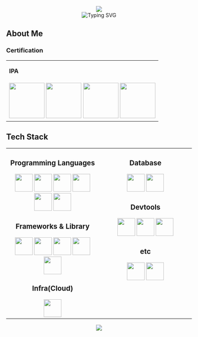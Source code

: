 <!-- top design -->
<div align="center">
  <img src="https://capsule-render.vercel.app/api?type=waving&color=gradient&customColorList=0,2,2,5,30&height=150&section=header&animation=twinkling" />
</div>

<!-- animation intoroduce -->
<div align="center">
  <img src="https://readme-typing-svg.herokuapp.com?font=Kaushan+Script+Code&size=32&duration=2500&pause=1500&color=333333&center=true&lines=k0ya-yama4ta;Always+Learning" alt="Typing SVG" />
</div>

## About Me
<!-- todo/self-pr -->

### Certification
<table>
<tr>
<td>
  
**IPA**
</td>
</tr>

<tr>
<td>
<img src="https://unofficial-ipa-exam-badges.vercel.app/ja/icon/fe/2021/January" width="96" height="96"/>
<img src="https://unofficial-ipa-exam-badges.vercel.app/ja/icon/ap/2021/Spring" width="96" height="96"/>
<img src="https://unofficial-ipa-exam-badges.vercel.app/ja/icon/nw/2023/Spring" width="96" height="96"/>
<img src="https://unofficial-ipa-exam-badges.vercel.app/ja/icon/db/2023/Autumn" width="96" height="96"/>
</td>
</tr>
</table>


## Tech Stack

<table align="center">
<tr>
<td width="50%" align="center" valign="top">
  
### Programming Languages
<img src="https://skillicons.dev/icons?i=js&size=48" width="48" height="48" />
<img src="https://skillicons.dev/icons?i=ts&size=48" width="48" height="48" />
<img src="https://skillicons.dev/icons?i=php&size=48" width="48" height="48" />
<img src="https://skillicons.dev/icons?i=react&size=48" width="48" height="48" />
<img src="https://skillicons.dev/icons?i=html&size=48" width="48" height="48" />
<img src="https://skillicons.dev/icons?i=css&size=48" width="48" height="48" />

### Frameworks & Library
<img src="https://skillicons.dev/icons?i=react&size=48" width="48" height="48" />
<img src="https://skillicons.dev/icons?i=vite&size=48" width="48" height="48" />
<img src="https://skillicons.dev/icons?i=nodejs&size=48" width="48" height="48" />
<img src="https://skillicons.dev/icons?i=laravel&size=48" width="48" height="48" />
<img src="https://skillicons.dev/icons?i=express&size=48" width="48" height="48" />

### Infra(Cloud)
<img src="https://skillicons.dev/icons?i=aws&size=48" width="48" height="48" />

</td>
<td width="50%" align="center" valign="top">
  
### Database
<img src="https://skillicons.dev/icons?i=mysql&size=48" width="48" height="48" />
<img src="https://skillicons.dev/icons?i=postgresql&size=48" width="48" height="48" />

### Devtools
<img src="https://skillicons.dev/icons?i=vscode&size=48" width="48" height="48" />
<img src="https://skillicons.dev/icons?i=git&size=48" width="48" height="48" />
<img src="https://skillicons.dev/icons?i=github&size=48" width="48" height="48" />

### etc
<img src="https://skillicons.dev/icons?i=docker&size=48" width="48" height="48" />
<img src="https://skillicons.dev/icons?i=linux&size=48" width="48" height="48" />

</td>
</tr>
</table>

<!-- bottom design -->
<div align="center">
  <img src="https://capsule-render.vercel.app/api?type=waving&color=gradient&customColorList=0,2,2,5,30&height=120&section=footer&animation=twinkling" />
</div>
